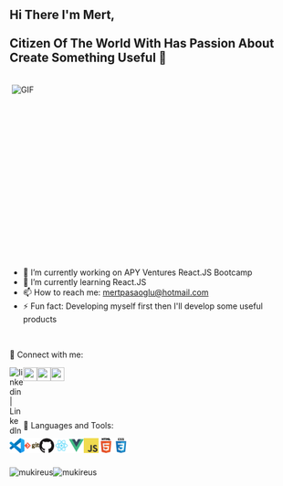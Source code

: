 <h2>Hi There I'm Mert, <br><br>
 Citizen Of The World With Has Passion About Create Something Useful 👋</h2>
 
 <br>

<img align="right" alt="GIF" src="https://media0.giphy.com/media/13FrpeVH09Zrb2/giphy.gif" width="500" height="320" />

- 🔭 I’m currently working on APY Ventures React.JS Bootcamp
- 🌱 I’m currently learning React.JS 
- 📫 How to reach me: mertpasaoglu@hotmail.com
- ⚡ Fun fact: Developing myself first then I'll develop some useful products

<br>

📩 Connect with me:

[<img align="left" alt="linkedin | LinkedIn" width="24px" src="https://raw.githubusercontent.com/peterthehan/peterthehan/master/assets/linkedin.svg" />][linkedin]
[<img align="left" height="24" width="24" src="https://cdn.jsdelivr.net/npm/simple-icons@v4/icons/instagram.svg" />][instagram]
[<img align="left" height="24" width="24" src="https://cdn.jsdelivr.net/npm/simple-icons@v4/icons/gmail.svg" />][outlook]
[<img align="left" height="24" width="24" src="https://cdn.jsdelivr.net/npm/simple-icons@v4/icons/medium.svg" />][medium]


<br />


[instagram]: https://www.instagram.com/pasaoglumert/
[linkedin]: https://www.linkedin.com/in/mert-pasaoglu/
[medium]: https://medium.com/@mertpasaoglu
[outlook]: mailto:mertpasaoglu@hotmail.com
<br />


<br>

🔧 Languages and Tools:

[<img align="left" alt="Visual Studio Code" width="26px" src="https://raw.githubusercontent.com/github/explore/80688e429a7d4ef2fca1e82350fe8e3517d3494d/topics/visual-studio-code/visual-studio-code.png" />][vsCode]
[<img align="left" alt="Git" width="26px" src="https://raw.githubusercontent.com/github/explore/80688e429a7d4ef2fca1e82350fe8e3517d3494d/topics/git/git.png" />][git]
[<img align="left" alt="GitHub" width="26px" src="https://raw.githubusercontent.com/github/explore/78df643247d429f6cc873026c0622819ad797942/topics/github/github.png" />][github]
[<img align="left" alt="React" width="26px" src="https://raw.githubusercontent.com/github/explore/cebd63002168a05a6a642f309227eefeccd92950/topics/react/react.png" />][React]
[<img align="left" alt="Vue" width="26px" src="https://raw.githubusercontent.com/github/explore/cebd63002168a05a6a642f309227eefeccd92950/topics/vue/vue.png" />][Vue]
[<img align="left" alt="JavaScript" width="26px" src="https://raw.githubusercontent.com/github/explore/cebd63002168a05a6a642f309227eefeccd92950/topics/javascript/javascript.png" />][JavaScript]
[<img align="left" alt="Html" width="26px" src="https://raw.githubusercontent.com/github/explore/cebd63002168a05a6a642f309227eefeccd92950/topics/html/html.png" />][Html]
[<img align="left" alt="Css" width="26px" src="https://raw.githubusercontent.com/github/explore/cebd63002168a05a6a642f309227eefeccd92950/topics/css/css.png" />][Css]



<br />

[Css]: https://www.w3.org/
[Html]: https://html.com/
[JavaScript]: https://www.javascript.com/
[Vue]: https://vuejs.org/
[react]: https://reactjs.org/
[vsCode]: https://code.visualstudio.com/
[git]: https://git-scm.com/
[github]: https://github.com/IbrahimTalha0


<br />
<br />
<div style="display: flex;">
<img height="180em" align="center" src="https://github-readme-stats.vercel.app/api?username=mertpasaoglu&show_icons=true&locale=en&theme=algolia&include_all_commits=true&count_private=true" alt="mukireus"/>

<img height="180em" align="center" src="https://github-readme-stats.vercel.app/api/top-langs?username=mertpasaoglu&show_icons=true&locale=en&layout=compact&langs_count=8&theme=algolia" alt="mukireus"/>
</div>
